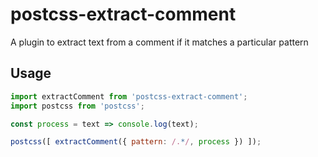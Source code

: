 # postcss-extract-comment

A plugin to extract text from a comment if it matches a particular pattern

## Usage

```javascript
import extractComment from 'postcss-extract-comment';
import postcss from 'postcss';

const process = text => console.log(text);

postcss([ extractComment({ pattern: /.*/, process }) ]);
```
